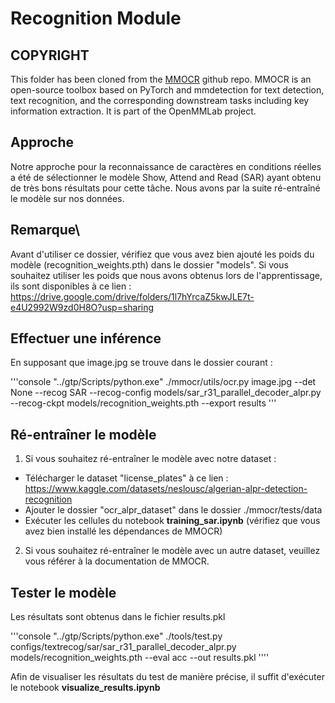 # Recognition Module

## COPYRIGHT
This folder has been cloned from the [MMOCR](https://github.com/open-mmlab/mmocr) github repo. MMOCR is an open-source toolbox based on PyTorch and mmdetection for text detection, text recognition, and the corresponding downstream tasks including key information extraction. It is part of the OpenMMLab project.

## Approche
Notre approche pour la reconnaissance de caractères en conditions réelles a été de sélectionner le modèle Show, Attend and Read (SAR) ayant obtenu de très bons résultats pour cette tâche. Nous avons par la suite ré-entraîné le modèle sur nos données.

## **Remarque**\\
Avant d'utiliser ce dossier, vérifiez que vous avez bien ajouté les poids du modèle (recognition_weights.pth) dans le dossier "models". Si vous souhaitez utiliser les poids que nous avons obtenus lors de l'apprentissage, ils sont disponibles à ce lien : https://drive.google.com/drive/folders/1l7hYrcaZ5kwJLE7t-e4U2992W9zd0H8O?usp=sharing


## Effectuer une inférence
En supposant que image.jpg se trouve dans le dossier courant :

'''console
"../gtp/Scripts/python.exe" ./mmocr/utils/ocr.py image.jpg --det None --recog SAR --recog-config models/sar_r31_parallel_decoder_alpr.py --recog-ckpt models/recognition_weights.pth --export results
'''

## Ré-entraîner le modèle
1. Si vous souhaitez ré-entraîner le modèle avec notre dataset :

- Télécharger le dataset "license_plates" à ce lien : https://www.kaggle.com/datasets/neslousc/algerian-alpr-detection-recognition
- Ajouter le dossier "ocr_alpr_dataset" dans le dossier ./mmocr/tests/data
- Exécuter les cellules du notebook **training_sar.ipynb** (vérifiez que vous avez bien installé les dépendances de MMOCR)

2. Si vous souhaitez ré-entraîner le modèle avec un autre dataset, veuillez vous référer à la documentation de MMOCR.

## Tester le modèle
Les résultats sont obtenus dans le fichier results.pkl

'''console
"../gtp/Scripts/python.exe" ./tools/test.py configs/textrecog/sar/sar_r31_parallel_decoder_alpr.py models/recognition_weights.pth --eval acc --out results.pkl
''''

Afin de visualiser les résultats du test de manière précise, il suffit d'exécuter le notebook **visualize_results.ipynb**